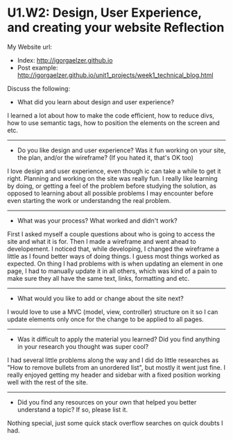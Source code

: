 # U1.W2: Design, User Experience, and creating your website Reflection

My Website url: 

* Index: http://igorgaelzer.github.io
* Post example: http://igorgaelzer.github.io/unit1_projects/week1_technical_blog.html

Discuss the following:

* What did you learn about design and user experience?

I learned a lot about how to make the code efficient, how to reduce divs, how to use semantic tags, how to position the elements on the screen and etc.

------------------------------

* Do you like design and user experience? Was it fun working on your site, the plan, and/or the wireframe? (If you hated it, that's OK too)

I love design and user experience, even though ic can take a while to get it right. Planning and working on the site was really fun. I really like learning by doing, or getting a feel of the problem before studying the solution, as opposed to learning about all possible problems I may encounter before even starting the work or understandng the real problem.

------------------------------

* What was your process? What worked and didn't work?

First I asked myself a couple questions about who is going to access the site and what it is for. Then I made a wireframe and went ahead to developement. I noticed that, while developing, I changed the wireframe a little as I found better ways of doing things. I guess most things worked as expected. On thing I had problems with is when updating an element in one page, I had to manually update it in all others, which was kind of a pain to make sure they all have the same text, links, formatting and etc.

------------------------------

* What would you like to add or change about the site next?

I would love to use a MVC (model, view, controller) structure on it so I can update elements only once for the change to be applied to all pages.

------------------------------

* Was it difficult to apply the material you learned? Did you find anything in your research you thought was super cool?

I had several little problems along the way and I did do little researches as "How to remove bullets from an unordered list", but mostly it went just fine. I really enjoyed getting my header and sidebar with a fixed position working well with the rest of the site.

------------------------------

* Did you find any resources on your own that helped you better understand a topic? If so, please list it.

Nothing special, just some quick stack overflow searches on quick doubts I had.
